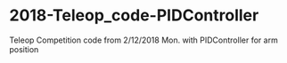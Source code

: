 # 2018-Teleop_code-PIDController
Teleop Competition code from 2/12/2018 Mon. with PIDController for arm position
